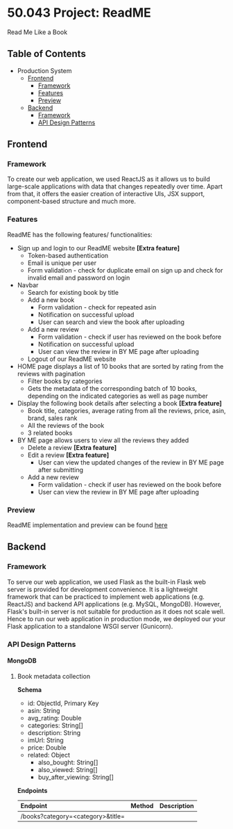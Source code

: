 # 50.043 Project: ReadME
Read Me Like a Book

## Table of Contents
* Production System
  * [Frontend](#frontend)
    * [Framework](#framework)
    * [Features](#features)
    * [Preview](#preview)
  * [Backend](#backend)
    * [Framework](#framework-1)
    * [API Design Patterns](#api-design-patterns)
    
## Frontend
### Framework
To create our web application, we used ReactJS as it allows us to build large-scale applications with data that changes repeatedly over time. Apart from that, it offers the easier creation of interactive UIs, JSX support, component-based structure and much more.

### Features
ReadME has the following features/ functionalities:
* Sign up and login to our ReadME website **[Extra feature]**
  * Token-based authentication
  * Email is unique per user
  * Form validation - check for duplicate email on sign up and check for invalid email and password on login
* Navbar
  * Search for existing book by title
  * Add a new book
    * Form validation - check for repeated asin
    * Notification on successful upload
    * User can search and view the book after uploading
  * Add a new review
    * Form validation - check if user has reviewed on the book before
    * Notification on successful upload
    * User can view the review in BY ME page after uploading
  * Logout of our ReadME website
* HOME page displays a list of 10 books that are sorted by rating from the reviews with pagination
  * Filter books by categories
  * Gets the metadata of the corresponding batch of 10 books, depending on the indicated categories as well as page number
* Display the following book details after selecting a book **[Extra feature]**
  * Book title, categories, average rating from all the reviews, price, asin, brand, sales rank
  * All the reviews of the book
  * 3 related books
* BY ME page allows users to view all the reviews they added
  * Delete a review **[Extra feature]**
  * Edit a review **[Extra feature]**
    * User can view the updated changes of the review in BY ME page after submitting
  * Add a new review
    * Form validation - check if user has reviewed on the book before
    * User can view the review in BY ME page after uploading

### Preview
ReadME implementation and preview can be found [here](/frontend)

## Backend 
### Framework
To serve our web application, we used Flask as the built-in Flask web server is provided for development convenience. It is a lightweight framework that can be practiced to implement web applications (e.g. ReactJS) and backend API applications (e.g. MySQL, MongoDB). However, Flask's built-in server is not suitable for production as it does not scale well. Hence to run our web application in production mode, we deployed our your Flask application to a standalone WSGI server (Gunicorn).

### API Design Patterns
#### MongoDB
1. Book metadata collection
   
   **Schema**
   * id: ObjectId, Primary Key
   * asin: String
   * avg_rating: Double
   * categories: String[]
   * description: String
   * imUrl: String
   * price: Double
   * related: Object
     *  also_bought: String[]
     * also_viewed: String[]
     *  buy_after_viewing: String[]
   
   **Endpoints**
   
   | Endpoint                    | Method | Description                                                  |
   |-----------------------------|--------|--------------------------------------------------------------|
   | /books?category=\<category>&title=<title>&pageNum=\<pageNum>            | GET    | Gets the metadata of the corresponding batch of 10 books, depending on the indicated categories and/or title as well as page number.<br/><ul><li>The returned array will be sorted by the book’s average rating in descending order.</li><li>If both categories and title fields are empty, the top 10 books across all categories will be returned.</li></ul><br/>Parameters<ul><li>category: optional, categories will default to empty list</li><li>title: optional, default to None</li><li>page: default to 1</li></ul><br/>Returns a 200 response if the books metadata are successfully retrieved. Otherwise returns a 400 response.|
   | /book/add                                                             | POST    | Insert new book record.<br/><br/>JSON Body<ul><li>asin: compulsory, integer</li><li>title: string</li><li>description: string</li><li>price: double</li><li>imUrl: string</li><li>categories: array of string</li></ul><br/>Returns a 200 response if the book record is successfully inserted into the database. Otherwise, returns a 400 response (e.g. if the asin already exists in the database).|
   | /book/<asin>                                                          | GET   | Gets the book metadata and all its reviews.<br/>Returns a 200 response together with a list of reviews if retrieval from the database is successful. Otherwise, returns a 400 response.|

2. Userbase collection
   
   **Schema**
   * id: ObjectId, Primary Key
   * name: String
   * email: String
   * password: String (hashed)
   
   **Endpoints**
   
   | Endpoint                    | Method | Description                                                  |
   |-----------------------------|--------|--------------------------------------------------------------|
   | /user/signup                | GET    | Signs up an account on the website.<br/><br/>JSON Body<ul><li>name: string</li><li>email: string</li><li>password: string</li></ul><br/>Returns a 200 response together with a JWT token and username if the user is successfully registered. Otherwise, returns a 400 response (e.g. the email has been used previously for sign up).|
   | /user/signout               | GET    | Redirects the user back to the HOME page. |
   | /user/login                 | POST   | Authenticates the user with the database.<br/><br/>JSON Body<ul><li>email: string</li><li>password: string</li></ul><br/>Returns a 200 response together with a JWT token and username if the user is successfully authenticated. Otherwise, returns a 400 response (e.g. invalid credentials).|

3. Web logs collection (activities from users)
   
   Stored in MongoDB.
   
   **Schema**
   * id: ObjectId, Unique Key
   * timestamp: Date
   * method: String
   * action: String
   * response_code: Integer
   * asin: String (if relevant)
   * reviewerID: String (if relevant)
   
   ![](automation\results\logging.png)

#### MySQL
1. Reviews table

   **Schema**
   * asin: varchar(100), Primary Key
   * overall: int(1)
   * reviewText: text
   * reviewTime: date
   * reviewerID: varchar(255), Primary Key
   * reviewerName: tinytext
   * summary: text
   * unixReviewTime: int(11)
   * likes: int(5)
   * dislikes: int(5)
   
   **Endpoints**
   
   | Endpoint                    | Method   | Description                                                  |
   |-----------------------------|----------|--------------------------------------------------------------|
   | /reviews/user               | GET      | Gets all the reviews by the reviewerID.<br/>Returns a 200 response if review is successfully retrieved from the database. Otherwise, returns a 400 response.|
   | /book/\<asin\>              | POST     | Inserts the book review record.<br/><br/>JSON Body<ul><li>overall: integer</li><li>reviewText: string</li><li>summary: string</li></ul><br/>Returns a 200 response if review is successfully inserted into the database. Otherwise, returns a 400 response.|
   | /book/\<asin\>              | PUT      | Edits the book review record.<br/><br/>JSON Body<ul><li>overall: integer</li><li>reviewText: string</li><li>summary: string</li></ul><br/>Returns a 200 response if the record is successfully edited on the database. Otherwise, returns a 400 response.|
   | /book/\<asin\>              | DELETE   | Deletes the book review record.<br/>Returns a 200 response if review is successfully deleted from the database. Otherwise, returns a 400 response.|

   



 
